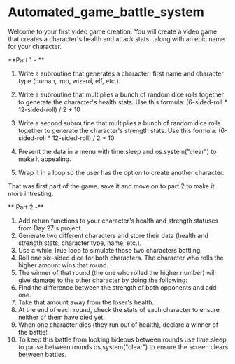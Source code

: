 # Automated_game_battle_system

Welcome to your first video game creation. You will create a video game that creates a character's health and attack stats...along with an epic name for your character.

**Part 1 - **

1. Write a subroutine that generates a character: first name and character type (human, imp, wizard, elf, etc.).
2. Write a subroutine that multiplies a bunch of random dice rolls together to generate the character's health stats. Use this formula:
      (6-sided-roll * 12-sided-roll) / 2 + 10

3. Write a second subroutine that multiplies a bunch of random dice rolls together to generate the character's strength stats. Use this formula:
      (6-sided-roll * 12-sided-roll) / 2 + 10

4. Present the data in a menu with time.sleep and os.system("clear") to make it appealing.
5. Wrap it in a loop so the user has the option to create another character.

That was first part of the game. save it and move on to part 2 to make it more intresting.

** Part 2 -**

1. Add return functions to your character's health and strength statuses from Day 27's project.
2. Generate two different characters and store their data (health and strength stats, character type, name, etc.).
3. Use a while True loop to simulate those two characters battling.
4. Roll one six-sided dice for both characters. The character who rolls the higher amount wins that round.
5. The winner of that round (the one who rolled the higher number) will give damage to the other character by doing the following:
6. Find the difference between the strength of both opponents and add one.
7. Take that amount away from the loser's health.
8. At the end of each round, check the stats of each character to ensure neither of them have died yet.
9. When one character dies (they run out of health), declare a winner of the battle!
10. To keep this battle from looking hideous between rounds use time.sleep to pause between rounds os.system("clear") to ensure the screen clears between battles.
